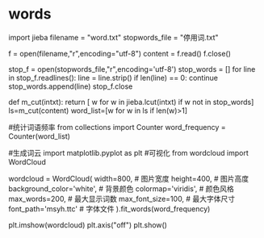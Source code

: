 # words
import jieba
filename = "word.txt"
stopwords_file = "停用词.txt"

f = open(filename,"r",encoding="utf-8")
content = f.read()
f.close()

stop_f = open(stopwords_file,"r",encoding='utf-8')
stop_words = []
for line in stop_f.readlines():
    line = line.strip()
    if len(line) == 0:
        continue
    stop_words.append(line)
stop_f.close

def m_cut(intxt):
    return [ w for w in jieba.lcut(intxt) if w not in stop_words]
ls=m_cut(content)
word_list=[w for w in ls if len(w)>1]

#统计词语频率
from collections import Counter
word_frequency = Counter(word_list)

#生成词云
import matplotlib.pyplot as plt #可视化
from wordcloud import WordCloud

wordcloud = WordCloud(
    width=800,             # 图片宽度
    height=400,            # 图片高度
    background_color='white',  # 背景颜色
    colormap='viridis',    # 颜色风格
    max_words=200,         # 最大显示词数
    max_font_size=100,     # 最大字体尺寸
    font_path='msyh.ttc'  # 字体文件
).fit_words(word_frequency)

plt.imshow(wordcloud)
plt.axis("off")
plt.show()    


